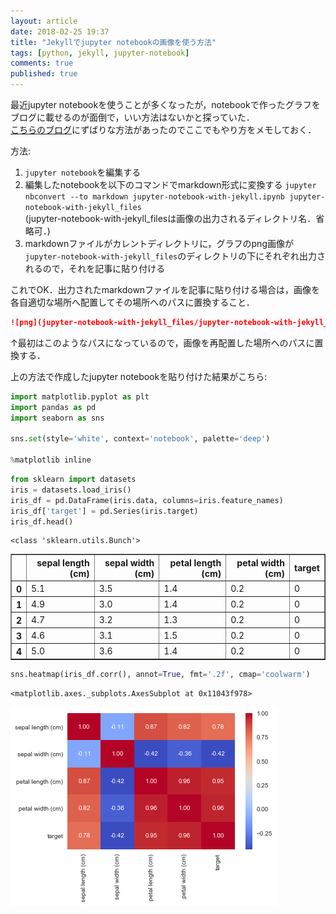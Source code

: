 ```yaml
---
layout: article
date: 2018-02-25 19:37
title: "Jekyllでjupyter notebookの画像を使う方法"
tags: [python, jekyll, jupyter-notebook]
comments: true
published: true
---
```


最近jupyter notebookを使うことが多くなったが，notebookで作ったグラフをブログに載せるのが面倒で，いい方法はないかと探っていた．  
[こちらのブログ](https://briancaffey.github.io/2016/03/14/ipynb-with-jekyll.html)にずばりな方法があったのでここでもやり方をメモしておく．

方法:
1. `jupyter notebook`を編集する
1. 編集したnotebookを以下のコマンドでmarkdown形式に変換する
    `jupyter nbconvert --to markdown jupyter-notebook-with-jekyll.ipynb jupyter-notebook-with-jekyll_files`  
    (jupyter-notebook-with-jekyll_filesは画像の出力されるディレクトリ名．省略可．)
1. markdownファイルがカレントディレクトリに，グラフのpng画像が`jupyter-notebook-with-jekyll_files`のディレクトリの下にそれぞれ出力されるので，それを記事に貼り付ける

これでOK．出力されたmarkdownファイルを記事に貼り付ける場合は，画像を各自適切な場所へ配置してその場所へのパスに置換すること．

```md
![png](jupyter-notebook-with-jekyll_files/jupyter-notebook-with-jekyll_2_1.png)
```

↑最初はこのようなパスになっているので，画像を再配置した場所へのパスに置換する．

上の方法で作成したjupyter notebookを貼り付けた結果がこちら:

```python
import matplotlib.pyplot as plt
import pandas as pd
import seaborn as sns

sns.set(style='white', context='notebook', palette='deep')

%matplotlib inline
```


```python
from sklearn import datasets
iris = datasets.load_iris()
iris_df = pd.DataFrame(iris.data, columns=iris.feature_names)
iris_df['target'] = pd.Series(iris.target)
iris_df.head()
```

    <class 'sklearn.utils.Bunch'>





<div>
<style scoped>
    .dataframe tbody tr th:only-of-type {
        vertical-align: middle;
    }

    .dataframe tbody tr th {
        vertical-align: top;
    }

    .dataframe thead th {
        text-align: right;
    }
</style>
<table border="1" class="dataframe">
  <thead>
    <tr style="text-align: right;">
      <th></th>
      <th>sepal length (cm)</th>
      <th>sepal width (cm)</th>
      <th>petal length (cm)</th>
      <th>petal width (cm)</th>
      <th>target</th>
    </tr>
  </thead>
  <tbody>
    <tr>
      <th>0</th>
      <td>5.1</td>
      <td>3.5</td>
      <td>1.4</td>
      <td>0.2</td>
      <td>0</td>
    </tr>
    <tr>
      <th>1</th>
      <td>4.9</td>
      <td>3.0</td>
      <td>1.4</td>
      <td>0.2</td>
      <td>0</td>
    </tr>
    <tr>
      <th>2</th>
      <td>4.7</td>
      <td>3.2</td>
      <td>1.3</td>
      <td>0.2</td>
      <td>0</td>
    </tr>
    <tr>
      <th>3</th>
      <td>4.6</td>
      <td>3.1</td>
      <td>1.5</td>
      <td>0.2</td>
      <td>0</td>
    </tr>
    <tr>
      <th>4</th>
      <td>5.0</td>
      <td>3.6</td>
      <td>1.4</td>
      <td>0.2</td>
      <td>0</td>
    </tr>
  </tbody>
</table>
</div>




```python
sns.heatmap(iris_df.corr(), annot=True, fmt='.2f', cmap='coolwarm')
```




    <matplotlib.axes._subplots.AxesSubplot at 0x11043f978>




![png](/assets/images/jupyter-notebook-with-jekyll/jupyter-notebook-with-jekyll_2_1.png)
